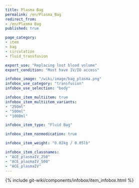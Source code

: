 ```yaml
---
title: Plasma Bag
permalink: /en/Plasma_Bag
redirect_from:
- /en/Plasma Bag
published: true

page_category:
- item
- bag
- circulation
- fluid_transfusion

export_use: "Replacing lost blood volume"
export_condition: "Must have IV/IO access"

infobox_image: "/wiki/image/bag_plasma.png"
infobox_use_category: "transfusion"
infobox_use_selection: "body"

infobox_item_multiitem: true
infobox_item_multiitem_variants:
- "250ml"
- "500ml"
- "1000ml"

infobox_item_type: "Fluid Bag"

infobox_item_nonmedication: true

infobox_item_weight: "0.02kg / 0.05lb"

infobox_item_classnames:
- "ACE_plasmaIV_250"
- "ACE_plasmaIV_500"
- "ACE_plasmaIV"
---
```


{% include git-wiki/components/infobox/item_infobox.html %}